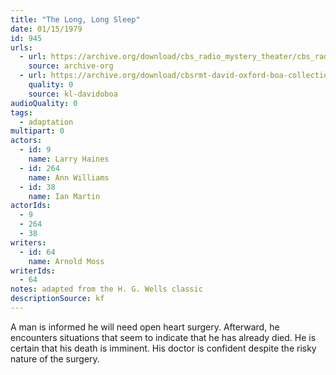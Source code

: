 ```yaml
---
title: "The Long, Long Sleep"
date: 01/15/1979
id: 945
urls: 
  - url: https://archive.org/download/cbs_radio_mystery_theater/cbs_radio_mystery_theater-0901-0950.zip/cbs_radio_mystery_theater-0901-0950%2Fcbsrmt_0945_the_long_long_sleep.mp3
    source: archive-org
  - url: https://archive.org/download/cbsrmt-david-oxford-boa-collection/CBSRMT-790115-0945-The-Long,-Long-Sleep-(128-48)_WBBM-JE-{BoA}.mp3
    quality: 0
    source: kl-davidoboa
audioQuality: 0
tags: 
  - adaptation
multipart: 0
actors:  
  - id: 9
    name: Larry Haines  
  - id: 264
    name: Ann Williams  
  - id: 38
    name: Ian Martin
actorIds:  
  - 9  
  - 264  
  - 38
writers:  
  - id: 64
    name: Arnold Moss
writerIds:  
  - 64
notes: adapted from the H. G. Wells classic
descriptionSource: kf
---
```

A man is informed he will need open heart surgery. Afterward, he encounters situations that seem to indicate that he has already died. He is certain that his death is imminent. His doctor is confident despite the risky nature of the surgery.